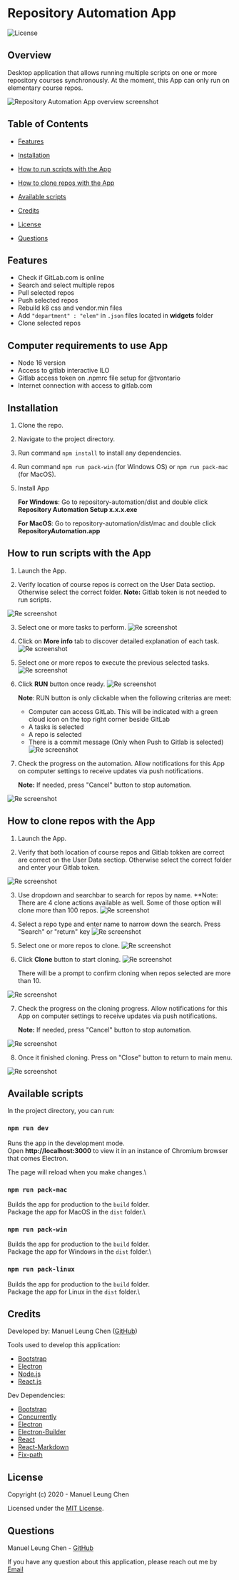 # Repository Automation App

![License](https://img.shields.io/badge/License%3A-mit-darkgreen.svg)

## Overview  
Desktop application that allows running multiple scripts on one or more repository courses synchronously. At the moment, this App can only run on elementary course repos.

![Repository Automation App overview screenshot](./src/assets/screenshots/screenshot1.png)

## Table of Contents   
* [Features](#Features)
* [Installation](#Installation)
* [How to run scripts with the App](#How-to-run-scripts-with-the-App)
* [How to clone repos with the App](#How-to-clone-repos-with-the-App)

* [Available scripts](#Available-scripts)
* [Credits](#Credits)
* [License](#License)
* [Questions](#Questions)

## Features
* Check if GitLab.com is online
* Search and select multiple repos
* Pull selected repos
* Push selected repos
* Rebuild k8 css and vendor.min files
* Add `"department" : "elem"` in `.json` files located in **widgets** folder
* Clone selected repos

## Computer requirements to use App
* Node 16 version
* Access to gitlab interactive ILO
* Gitlab access token on .npmrc file setup for @tvontario
* Internet connection with access to gitlab.com

## Installation
1. Clone the repo.
2. Navigate to the project directory.
3. Run command `npm install` to install any dependencies.
4. Run command `npm run pack-win` (for Windows OS) or `npm run pack-mac` (for MacOS).
5. Install App
    
    **For Windows**: Go to repository-automation/dist and double click **Repository Automation Setup x.x.x.exe**
    
    **For MacOS**: Go to repository-automation/dist/mac and double click **RepositoryAutomation.app**

## How to run scripts with the App 
1. Launch the App.

2. Verify location of course repos is correct on the User Data sectiop. Otherwise select the correct folder. 
    **Note:** Gitlab token is not needed to run scripts.

![Re screenshot](./src/assets/screenshots/screenshot2.png)

3. Select one or more tasks to perform.
![Re screenshot](./src/assets/screenshots/screenshot3.png)

4. Click on **More info** tab to discover detailed explanation of each task.
![Re screenshot](./src/assets/screenshots/screenshot4.png)

5. Select one or more repos to execute the previous selected tasks.
![Re screenshot](./src/assets/screenshots/screenshot5.png)

6. Click **RUN** button once ready. 
![Re screenshot](./src/assets/screenshots/screenshot6.png)

    **Note**: RUN button is only clickable when the following criterias are meet:
    * Computer can access GitLab. This will be indicated with a green cloud icon on the top right corner beside GitLab
    * A tasks is selected
    * A repo is selected
    * There is a commit message (Only when Push to Gitlab is selected)
    ![Re screenshot](./src/assets/screenshots/screenshot7.png)

7. Check the progress on the automation. Allow notifications for this App on computer settings to receive updates via push notifications.

    **Note:** If needed, press "Cancel" button to stop automation.

![Re screenshot](./src/assets/screenshots/screenshot8.png)

## How to clone repos with the App
1. Launch the App.

2. Verify that both location of course repos and Gitlab tokken are correct are correct on the User Data sectiop. Otherwise select the correct folder and enter your Gitlab token. 

![Re screenshot](./src/assets/screenshots/screenshot2.png)

3. Use dropdown and searchbar to search for repos by name.
    **Note: There are 4 clone actions available as well. Some of those option will clone more than 100 repos.
![Re screenshot](./src/assets/screenshots/screenshot10.png)

4. Select a repo type and enter name to narrow down the search. Press "Search" or "return" key
![Re screenshot](./src/assets/screenshots/screenshot11.png)

5. Select one or more repos to clone.
![Re screenshot](./src/assets/screenshots/screenshot12.png)

6. Click **Clone** button to start cloning. 
![Re screenshot](./src/assets/screenshots/screenshot13.png)

    There will be a prompt to confirm cloning when repos selected are more than 10.

![Re screenshot](./src/assets/screenshots/screenshot14.png)


7. Check the progress on the cloning progress. Allow notifications for this App on computer settings to receive updates via push notifications.

    **Note:** If needed, press "Cancel" button to stop automation.

![Re screenshot](./src/assets/screenshots/screenshot15.png)

8. Once it finished cloning. Press on "Close" button to return to main menu.

![Re screenshot](./src/assets/screenshots/screenshot16.png)

## Available scripts
In the project directory, you can run:

### `npm run dev`
Runs the app in the development mode.\
Open **http://localhost:3000** to view it in an instance of Chromium browser that comes Electron.

The page will reload when you make changes.\

### `npm run pack-mac`
Builds the app for production to the `build` folder.\
Package the app for MacOS in the `dist` folder.\

### `npm run pack-win`
Builds the app for production to the `build` folder.\
Package the app for Windows in the `dist` folder.\

### `npm run pack-linux`
Builds the app for production to the `build` folder.\
Package the app for Linux in the `dist` folder.\

## Credits  
Developed by: 
Manuel Leung Chen ([GitHub](https://github.com/manuelleungchen))

Tools used to develop this application: 
* [Bootstrap](https://getbootstrap.com)
* [Electron](https://www.electronjs.org)
* [Node.js](https://nodejs.org/en/)
* [React.js](https://reactjs.org/)

Dev Dependencies:
* [Bootstrap](https://www.npmjs.com/package/bootstrap)
* [Concurrently](https://www.npmjs.com/package/concurrently)
* [Electron](https://www.npmjs.com/package/electron)
* [Electron-Builder](https://www.npmjs.com/package/electron-builder)
* [React](https://www.npmjs.com/package/react)
* [React-Markdown](https://www.npmjs.com/package/react-markdown)
* [Fix-path](https://www.npmjs.com/package/fix-path)

## License
Copyright (c) 2020 - Manuel Leung Chen

Licensed under the [MIT License](https://choosealicense.com/licenses/mit/).

## Questions
Manuel Leung Chen - [GitHub](https://github.com/manuelleungchen )

If you have any question about this application, please reach out me by [Email](manuel.leungchen@gmail.com)